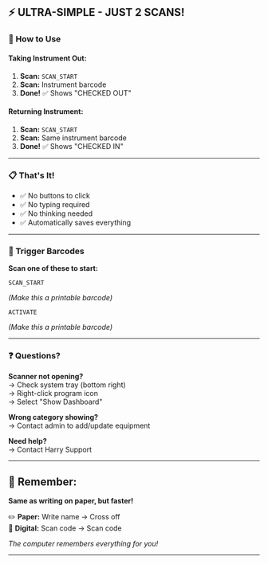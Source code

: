 
## ⚡ **ULTRA-SIMPLE - JUST 2 SCANS!**

### **🔄 How to Use**

#### **Taking Instrument Out:**
1. **Scan:** `SCAN_START`
2. **Scan:** Instrument barcode
3. **Done!** ✅ Shows "CHECKED OUT"

#### **Returning Instrument:**  
1. **Scan:** `SCAN_START`
2. **Scan:** Same instrument barcode
3. **Done!** ✅ Shows "CHECKED IN"

---

### **📋 That's It!**
- ✅ No buttons to click
- ✅ No typing required  
- ✅ No thinking needed
- ✅ Automatically saves everything

---

### **🔧 Trigger Barcodes**

**Scan one of these to start:**

```
SCAN_START
```
*(Make this a printable barcode)*

```
ACTIVATE  
```
*(Make this a printable barcode)*

---

### **❓ Questions?**

**Scanner not opening?**  
→ Check system tray (bottom right)  
→ Right-click program icon  
→ Select "Show Dashboard"

**Wrong category showing?**  
→ Contact admin to add/update equipment

**Need help?**  
→ Contact Harry Support

---

## **🎯 Remember:**
**Same as writing on paper, but faster!**

✏️ **Paper:** Write name → Cross off  
📱 **Digital:** Scan code → Scan code

*The computer remembers everything for you!*

---
